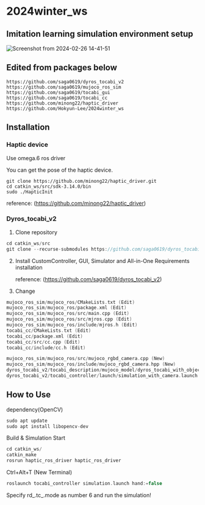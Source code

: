 # 2024winter_ws
## Imitation learning simulation environment setup
![Screenshot from 2024-02-26 14-41-51](https://github.com/yunseo0919/2024winter_ws/assets/161008012/77f31cd6-d6d1-4df2-8cda-71aaa69505f0)

## Edited from packages below

    https://github.com/saga0619/dyros_tocabi_v2
    https://github.com/saga0619/mujoco_ros_sim
    https://github.com/saga0619/tocabi_gui
    https://github.com/saga0619/tocabi_cc
    https://github.com/minong22/haptic_driver
    https://github.com/Hokyun-Lee/2024winter_ws

## Installation
### Haptic device
Use omega.6 ros driver

You can get the pose of the haptic device.

    git clone https://github.com/minong22/haptic_driver.git
    cd catkin_ws/src/sdk-3.14.0/bin
    sudo ./HapticInit

reference: (https://github.com/minong22/haptic_driver)

### Dyros_tocabi_v2
1. Clone repository
   
```cpp
cd catkin_ws/src
git clone --recurse-submodules https://github.com/saga0619/dyros_tocabi_v2
```

2. Install CustomController, GUI, Simulator and All-in-One Requirements installation

    reference: (https://github.com/saga0619/dyros_tocabi_v2)

3. Change
```cpp
mujoco_ros_sim/mujoco_ros/CMakeLists.txt (Edit)
mujoco_ros_sim/mujoco_ros/package.xml (Edit)
mujoco_ros_sim/mujoco_ros/src/main.cpp (Edit)
mujoco_ros_sim/mujoco_ros/src/mjros.cpp (Edit)
mujoco_ros_sim/mujoco_ros/include/mjros.h (Edit)
tocabi_cc/CMakeLists.txt (Edit)
tocabi_cc/package.xml (Edit)
tocabi_cc/src/cc.cpp (Edit)
tocabi_cc/include/cc.h (Edit)

mujoco_ros_sim/mujoco_ros/src/mujoco_rgbd_camera.cpp (New)
mujoco_ros_sim/mujoco_ros/include/mujoco_rgbd_camera.hpp (New)
dyros_tocabi_v2/tocabi_description/mujoco_model/dyros_tocabi_with_object_2024winter.xml (New)
dyros_tocabi_v2/tocabi_controller/launch/simulation_with_camera.launch (New)
```

## How to Use
dependency(OpenCV)
```cpp
sudo apt update
sudo apt install libopencv-dev
```
Build & Simulation Start
```cpp
cd catkin_ws/
catkin_make
rosrun haptic_ros_driver haptic_ros_driver
```
Ctrl+Alt+T (New Terminal)
```cpp
roslaunch tocabi_controller simulation.launch hand:=false
```
Specify rd_.tc_.mode as number 6 and run the simulation!
